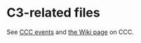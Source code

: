 # C3-related files

See [CCC events](https://events.ccc.de/) and [the Wiki page](https://en.wikipedia.org/wiki/Chaos_Communication_Congress) on CCC.